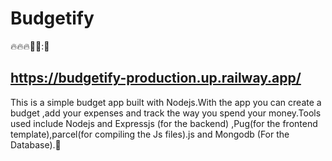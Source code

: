 # Budgetify

:fire:🔥:fire::rocket::rocket::🚀

## https://budgetify-production.up.railway.app/

This is a simple budget app built with Nodejs.With the app you can create a budget ,add your expenses and track the way you spend your money.Tools used include Nodejs and Expressjs (for the backend) ,Pug(for the frontend template),parcel(for compiling the Js files).js and Mongodb (For the Database).👋
